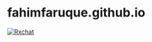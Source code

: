 # fahimfaruque.github.io
[![Rxchat](https://github.com/satyashilD/fahimfaruque.github.io/actions/workflows/rxchat.yml/badge.svg)](https://github.com/satyashilD/fahimfaruque.github.io/actions/workflows/rxchat.yml)